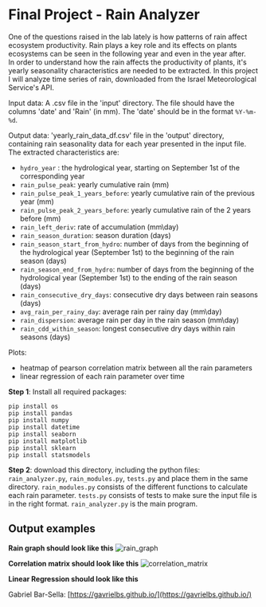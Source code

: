 # Final Project - Rain Analyzer

One of the questions raised in the lab lately is how patterns of rain affect ecosystem productivity.
Rain plays a key role and its effects on plants ecosystems can be seen in the following year and even in the year after.  
In order to understand how the rain affects the productivity of plants, it's yearly seasonality characteristics are needed to be extracted.
In this project I will analyze time series of rain, downloaded from the Israel Meteorological Service's API.

Input data:
A .csv file in the 'input' directory. 
The file should have the columns 'date' and 'Rain' (in mm). 
The 'date' should be in the format ``%Y-%m-%d``.

Output data:
'yearly_rain_data_df.csv' file in the 'output' directory, containing rain seasonality data for each year presented in the input file.
The extracted characteristics are: 
- ``hydro_year`` : the hydrological year, starting on September 1st of the corresponding year
- `rain_pulse_peak`: yearly cumulative rain (mm)
- `rain_pulse_peak_1_years_before`: yearly cumulative rain of the previous year (mm)
- `rain_pulse_peak_2_years_before`: yearly cumulative rain of the 2 years before (mm)
- `rain_left_deriv`: rate of accumulation (mm\day)
- `rain_season_duration`: season duration (days)
- `rain_season_start_from_hydro`: number of days from the beginning of the hydrological year (September 1st) to the beginning of the rain season (days)
- `rain_season_end_from_hydro`: number of days from the beginning of the hydrological year (September 1st) to the ending of the rain season (days)
- `rain_consecutive_dry_days`: consecutive dry days between rain seasons (days)
- `avg_rain_per_rainy_day`: average rain per rainy day (mm\day)
- `rain_dispersion`: average rain per day in the rain season (mm\day)
- `rain_cdd_within_season`: longest consecutive dry days within rain seasons (days)

Plots:
- heatmap of pearson correlation matrix between all the rain parameters
- linear regression of each rain parameter over time

**Step 1**: Install all required packages:
``` 
pip install os
pip install pandas
pip install numpy
pip install datetime
pip install seaborn
pip install matplotlib
pip install sklearn
pip install statsmodels
```
**Step 2**: download this directory, including the python files: ``rain_analyzer.py``, ``rain_modules.py``, ``tests.py`` and place them in the same directory.
 ``rain_modules.py`` consists of the different functions to calculate each rain parameter.
``tests.py`` consists of tests to make sure the input file is in the right format.
``rain_analyzer.py`` is the main program.

## Output examples

**Rain graph should look like this**
![rain_graph](https://github.com/gavrielbs/RainAnalyzer/assets/88232723/32118f06-eaf7-4c8e-8a8a-47b618eebfc7)


**Correlation matrix should look like this**
![correlation_matrix](https://github.com/gavrielbs/RainAnalyzer/assets/88232723/1aec35c5-6615-4a84-b09d-1f98272401d7)


**Linear Regression should look like this**




 Gabriel Bar-Sella: [https://gavrielbs.github.io/](https://gavrielbs.github.io/)
 
